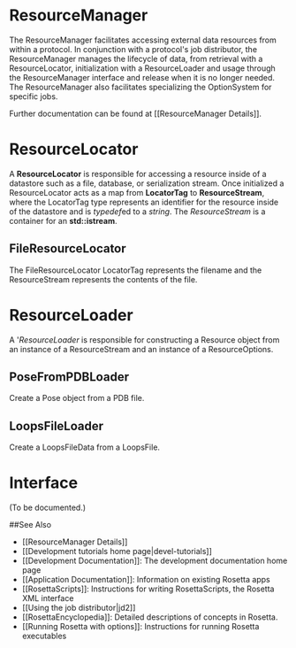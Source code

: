 ResourceManager
===============

The ResourceManager facilitates accessing external data resources from
within a protocol. In conjunction with a protocol's job distributor, the
ResourceManager manages the lifecycle of data, from retrieval with a
ResourceLocator, initialization with a ResourceLoader
and usage through the ResourceManager interface and
release when it is no longer needed. The ResourceManager also
facilitates specializing the OptionSystem for specific jobs.

Further documentation can be found at [[ResourceManager Details]].

ResourceLocator
===============

A **ResourceLocator** is responsible for accessing a resource inside of
a datastore such as a file, database, or serialization stream. Once
initialized a ResourceLocator acts as a map from **LocatorTag** to
**ResourceStream**, where the LocatorTag type represents an identifier
for the resource inside of the datastore and is *typedef*ed to a
*string*. The *ResourceStream* is a container for an **std::istream**.

FileResourceLocator
-------------------

The FileResourceLocator LocatorTag represents the filename and the
ResourceStream represents the contents of the file.

ResourceLoader
==============

A '*ResourceLoader* is responsible for constructing a Resource object
from an instance of a ResourceStream and an instance of a
ResourceOptions.

PoseFromPDBLoader
-----------------

Create a Pose object from a PDB file.

LoopsFileLoader
---------------

Create a LoopsFileData from a LoopsFile.

Interface
=========

(To be documented.)

##See Also

* [[ResourceManager Details]]
* [[Development tutorials home page|devel-tutorials]]
* [[Development Documentation]]: The development documentation home page
* [[Application Documentation]]: Information on existing Rosetta apps
* [[RosettaScripts]]: Instructions for writing RosettaScripts, the Rosetta XML interface
* [[Using the job distributor|jd2]]
* [[RosettaEncyclopedia]]: Detailed descriptions of concepts in Rosetta.
* [[Running Rosetta with options]]: Instructions for running Rosetta executables